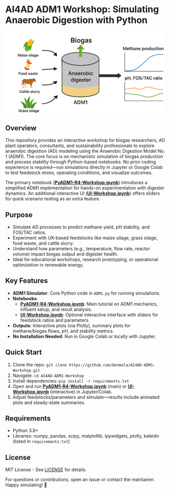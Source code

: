 # AI4AD ADM1 Workshop: Simulating Anaerobic Digestion with Python

<p align="center">
  <img src="https://raw.githubusercontent.com/benmola/AI4AD-ADM1-Workshop/main/image.png" alt="Anaerobic Digestion Model No. 1 Workshop" width="600">
</p>

## Overview
This repository provides an interactive workshop for biogas researchers, AD plant operators, consultants, and sustainability professionals to explore anaerobic digestion (AD) modeling using the Anaerobic Digestion Model No. 1 (ADM1). The core focus is on mechanistic simulation of biogas production and process stability through Python-based notebooks. No prior coding experience is required—run simulations directly in Jupyter or Google Colab to test feedstock mixes, operating conditions, and visualize outcomes.

The primary notebook (**[PyADM1-R4-Workshop.ipynb](https://colab.research.google.com/github/benmola/AI4AD-ADM1-Workshop/blob/main/PyADM1-R4-Workshop.ipynb)**) introduces a simplified ADM1 implementation for hands-on experimentation with digester dynamics. An additional interactive UI (**[UI-Workshop.ipynb](https://colab.research.google.com/github/benmola/AI4AD-ADM1-Workshop/blob/main/UI-Workshop.ipynb)**) offers sliders for quick scenario testing as an extra feature.

## Purpose
- Simulate AD processes to predict methane yield, pH stability, and FOS/TAC ratios.
- Experiment with UK-based feedstocks like maize silage, grass silage, food waste, and cattle slurry.
- Understand how parameters (e.g., temperature, flow rate, reactor volume) impact biogas output and digester health.
- Ideal for educational workshops, research prototyping, or operational optimization in renewable energy.

## Key Features
- **ADM1 Simulator**: Core Python code in `ADM1.py` for running simulations.
- **Notebooks**:
  - **[PyADM1-R4-Workshop.ipynb](https://colab.research.google.com/github/benmola/AI4AD-ADM1-Workshop/blob/main/PyADM1-R4-Workshop.ipynb)**: Main tutorial on ADM1 mechanics, influent setup, and result analysis.
  - **[UI-Workshop.ipynb](https://colab.research.google.com/github/benmola/AI4AD-ADM1-Workshop/blob/main/UI-Workshop.ipynb)**: Optional interactive interface with sliders for feedstock ratios and parameters.
- **Outputs**: Interactive plots (via Plotly), summary plots for methane/biogas flows, pH, and stability metrics.
- **No Installation Needed**: Run in Google Colab or locally with Jupyter.

## Quick Start
1. Clone the repo: `git clone https://github.com/benmola/AI4AD-ADM1-Workshop.git`
2. Navigate: `cd AI4AD-ADM1-Workshop`
3. Install dependencies: `pip install -r requirements.txt`
4. Open and run **[PyADM1-R4-Workshop.ipynb](https://colab.research.google.com/github/benmola/AI4AD-ADM1-Workshop/blob/main/PyADM1-R4-Workshop.ipynb)** (main) or **[UI-Workshop.ipynb](https://colab.research.google.com/github/benmola/AI4AD-ADM1-Workshop/blob/main/UI-Workshop.ipynb)** (interactive) in Jupyter/Colab.
5. Adjust feedstocks/parameters and simulate—results include animated plots and steady-state summaries.

## Requirements
- Python 3.8+
- Libraries: numpy, pandas, scipy, matplotlib, ipywidgets, plotly, kaleido (listed in `requirements.txt`)

## License
MIT License - See [LICENSE](LICENSE) for details.

For questions or contributions, open an issue or contact the maintainer. Happy simulating! 🌱
